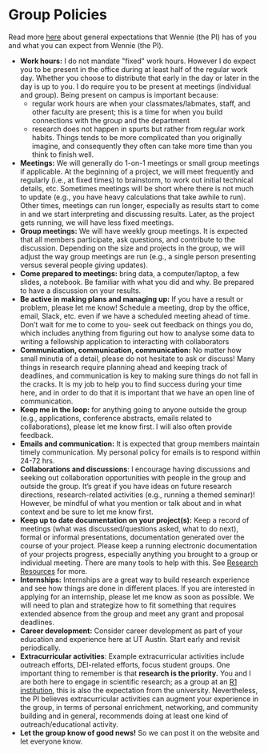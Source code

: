 # Group Policies



Read more [here](group-expectations/) about general expectations that Wennie (the PI) has of you and what you can expect from Wennie (the PI).

* **Work hours:** I do not mandate "fixed" work hours. However I do expect you to be present in the office during at least half of the regular work day. Whether you choose to distribute that early in the day or later in the day is up to you. I do require you to be present at meetings (individual and group). Being present on campus is important because:
  * regular work hours are when your classmates/labmates, staff, and other faculty are present; this is a time for when you build connections with the group and the department
  * research does not happen in spurts but rather from regular work habits. Things tends to be more complicated than you originally imagine, and consequently they often can take more time than you think to finish well.
* **Meetings:** We will generally do 1-on-1 meetings or small group meetings if applicable. At the beginning of a project, we will meet frequently and regularly (i.e., at fixed times) to brainstorm, to work out initial technical details, etc. Sometimes meetings will be short where there is not much to update (e.g., you have heavy calculations that take awhile to run). Other times, meetings can run longer, especially as results start to come in and we start interpreting and discussing results. Later, as the project gets running, we will have less fixed meetings.
* **Group meetings:** We will have weekly group meetings. It is expected that all members participate, ask questions, and contribute to the discussion. Depending on the size and projects in the group, we will adjust the way group meetings are run (e.g., a single person presenting versus several people giving updates).
* **Come prepared to meetings:** bring data, a computer/laptop, a few slides, a notebook. Be familiar with what you did and why. Be prepared to have a discussion on your results.
* **Be active in making plans and managing up:** If you have a result or problem, please let me know! Schedule a meeting, drop by the office, email, Slack, etc. even if we have a scheduled meeting ahead of time. Don’t wait for me to come to you- seek out feedback on things you do, which includes anything from figuring out how to analyse some data to writing a fellowship application to interacting with collaborators&#x20;
* **Communication, communication, communication:** No matter how small minutia of a detail, please do not hesitate to ask or discuss! Many things in research require planning ahead and keeping track of deadlines, and communication is key to making sure things do not fall in the cracks. It is my job to help you to find success during your time here, and in order to do that it is important that we have an open line of communication.&#x20;
* **Keep me in the loop:** for anything going to anyone outside the group (e.g., applications, conference abstracts, emails related to collaborations), please let me know first. I will also often provide feedback.
* **Emails and communication:** It is expected that group members maintain timely communication. My personal policy for emails is to respond within 24-72 hrs.
* **Collaborations and discussions**: I encourage having discussions and seeking out collaboration opportunities with people in the group and outside the group. It’s great if you have ideas on future research directions, research-related activities (e.g., running a themed seminar)! However, be mindful of what you mention or talk about and in what context and be sure to let me know first.&#x20;
* **Keep up to date documentation on your project(s):** Keep a record of meetings (what was discussed/questions asked, what to do next), formal or informal presentations, documentation generated over the course of your project. Please keep a running electronic documentation of your projects progress, especially anything you brought to a group or individual meeting. There are many tools to help with this. See [Research Resources](broken-reference) for more.&#x20;
* **Internships:** Internships are a great way to build research experience and see how things are done in different places. If you are interested in applying for an internship, please let me know as soon as possible. We will need to plan and strategize how to fit something that requires extended absence from the group and meet any grant and proposal deadlines.
* **Career development:** Consider career development as part of your education and experience here at UT Austin. Start early and revisit periodically.
* **Extracurricular activities**: Example extracurricular activities include outreach efforts, DEI-related efforts, focus student groups. One important thing to remember is that **research is the priority.** You and I are both here to engage in scientific research; as a group at an [R1 institution](https://carnegieclassifications.iu.edu/classification\_descriptions/basic.php), this is also the expectation from the university. Nevertheless, the PI believes extracurricular activities can augment your experience in the group, in terms of personal enrichment, networking, and community building and in general, recommends doing at least one kind of outreach/educational activity.
* **Let the group know of good news!** So we can post it on the website and let everyone know.
